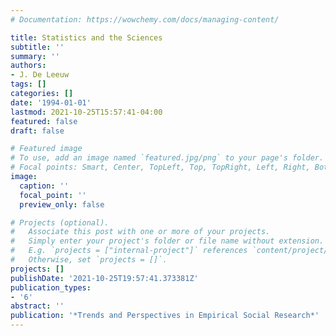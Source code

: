 ```yaml
---
# Documentation: https://wowchemy.com/docs/managing-content/

title: Statistics and the Sciences
subtitle: ''
summary: ''
authors:
- J. De Leeuw
tags: []
categories: []
date: '1994-01-01'
lastmod: 2021-10-25T15:57:41-04:00
featured: false
draft: false

# Featured image
# To use, add an image named `featured.jpg/png` to your page's folder.
# Focal points: Smart, Center, TopLeft, Top, TopRight, Left, Right, BottomLeft, Bottom, BottomRight.
image:
  caption: ''
  focal_point: ''
  preview_only: false

# Projects (optional).
#   Associate this post with one or more of your projects.
#   Simply enter your project's folder or file name without extension.
#   E.g. `projects = ["internal-project"]` references `content/project/deep-learning/index.md`.
#   Otherwise, set `projects = []`.
projects: []
publishDate: '2021-10-25T19:57:41.373381Z'
publication_types:
- '6'
abstract: ''
publication: '*Trends and Perspectives in Empirical Social Research*'
---
```

